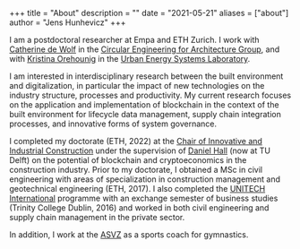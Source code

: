 +++
title = "About"
description = ""
date = "2021-05-21"
aliases = ["about"]
author = "Jens Hunhevicz"
+++

I am a  postdoctoral researcher at Empa and ETH Zurich. I work with <a target="_blank" rel="noopener noreferrer" href="https://cea.ibi.ethz.ch/people/catherine_de_wolf.html">Catherine de Wolf</a> in the <a target="_blank" rel="noopener noreferrer" href="https://cea.ibi.ethz.ch/">Circular Engineering for Architecture Group</a>, and with <a target="_blank" rel="noopener noreferrer" href="https://www.empa.ch/web/s313/kristina-orehounig">Kristina Orehounig</a> in the <a target="_blank" rel="noopener noreferrer" href="https://www.empa.ch/web/s313">Urban Energy Systems Laboratory</a>.

I am interested in interdisciplinary research between the built environment and digitalization, in particular the impact of new technologies on the industry structure, processes and productivity. My current research focuses on the application and implementation of blockchain in the context of the built environment for lifecycle data management, supply chain integration processes, and innovative forms of system governance.

I completed my doctorate (ETH, 2022) at the <a target="_blank" rel="noopener noreferrer" href="https://ic.ibi.ethz.ch/">Chair of Innovative and Industrial Construction</a> under the supervision of <a target="_blank" rel="noopener noreferrer" href="https://research.tudelft.nl/en/persons/daniel-hall">Daniel Hall</a> (now at TU Delft) on the potential of blockchain and cryptoeconomics in the construction industry. Prior to my doctorate, I obtained a MSc in civil engineering with areas of specialization in construction management and geotechnical engineering (ETH, 2017). I also completed the <a target="_blank" rel="noopener noreferrer" href="https://unitech-international.org/">UNITECH International</a> programme with an exchange semester of business studies (Trinity College Dublin, 2016) and worked in both civil engineering and supply chain management in the private sector.

In addition, I work at the <a target="_blank" rel="noopener noreferrer" href="https://asvz.ch/sport/45680-manege">ASVZ</a> as a sports coach for gymnastics.

